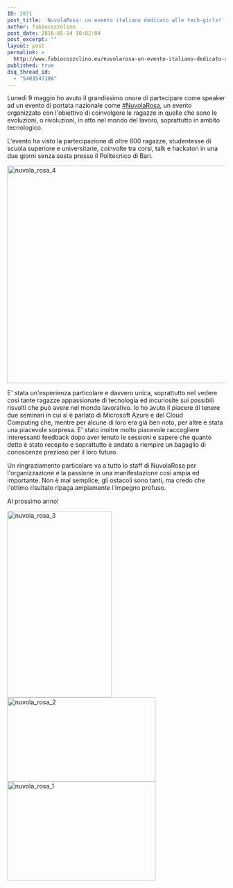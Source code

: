 ```yaml
---
ID: 2871
post_title: 'NuvolaRosa: un evento italiano dedicato alle tech-girls!'
author: fabiocozzolino
post_date: 2016-05-14 10:02:04
post_excerpt: ""
layout: post
permalink: >
  http://www.fabiocozzolino.eu/nuvolarosa-un-evento-italiano-dedicato-alle-tech-girls/
published: true
dsq_thread_id:
  - "5403547106"
---
```

Lunedì 9 maggio ho avuto il grandissimo onore di partecipare come speaker ad un evento di portata nazionale come <a href="http://www.nuvolarosa.eu/agenda-bari">#NuvolaRosa</a>, un evento organizzato con l'obiettivo di coinvolgere le ragazze in quelle che sono le evoluzioni, o rivoluzioni, in atto nel mondo del lavoro, soprattutto in ambito tecnologico.

L'evento ha visto la partecipazione di oltre 800 ragazze, studentesse di scuola superiore e universitarie, coinvolte tra corsi, talk e hackaton in una due giorni senza sosta presso il Politecnico di Bari.

<a href="http://www.fabiocozzolino.eu/wp-content/uploads/2016/05/nuvola_rosa_4.jpg"><img class="alignnone size-full wp-image-2961" src="http://www.fabiocozzolino.eu/wp-content/uploads/2016/05/nuvola_rosa_4.jpg" alt="nuvola_rosa_4" width="800" height="500" /></a>

E' stata un'esperienza particolare e davvero unica, soprattutto nel vedere così tante ragazze appassionate di tecnologia ed incuriosite sui possibili risvolti che può avere nel mondo lavorativo. Io ho avuto il piacere di tenere due seminari in cui si è parlato di Microsoft Azure e del Cloud Computing che, mentre per alcune di loro era già ben noto, per altre è stata una piacevole sorpresa. E' stato inoltre molto piacevole raccogliere interessanti feedback dopo aver tenuto le sessioni e sapere che quanto detto è stato recepito e soprattutto è andato a riempire un bagaglio di conoscenze prezioso per il loro futuro.

Un ringraziamento particolare va a tutto lo staff di NuvolaRosa per l'organizzazione e la passione in una manifestazione così ampia ed importante. Non è mai semplice, gli ostacoli sono tanti, ma credo che l'ottimo risultato ripaga ampiamente l'impegno profuso.

Al prossimo anno!

<a href="http://www.fabiocozzolino.eu/wp-content/uploads/2016/05/nuvola_rosa_3.jpg"><img class="wp-image-2911 alignleft" src="http://www.fabiocozzolino.eu/wp-content/uploads/2016/05/nuvola_rosa_3.jpg" alt="nuvola_rosa_3" width="241" height="429" /></a> <a href="http://www.fabiocozzolino.eu/wp-content/uploads/2016/05/nuvola_rosa_2.jpg"><img class="wp-image-2901 alignleft" src="http://www.fabiocozzolino.eu/wp-content/uploads/2016/05/nuvola_rosa_2.jpg" alt="nuvola_rosa_2" width="342" height="193" /></a> <a href="http://www.fabiocozzolino.eu/wp-content/uploads/2016/05/nuvola_rosa_1.jpg"><img class="wp-image-2891 alignleft" src="http://www.fabiocozzolino.eu/wp-content/uploads/2016/05/nuvola_rosa_1.jpg" alt="nuvola_rosa_1" width="342" height="228" /></a>